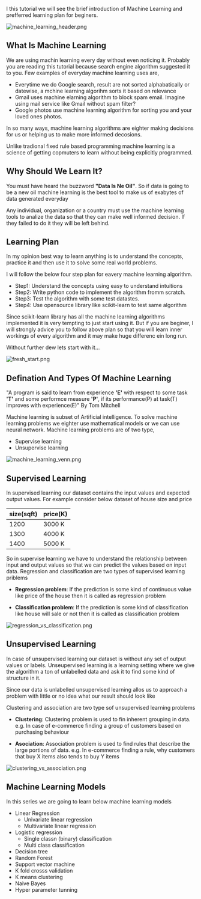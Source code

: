 
I this tutorial we will see the brief introduction of Machine Learning and prefferred learning plan for beginers.

![machine_learning_header.png](https://github.com/satishgunjal/images/blob/master/machine_learning_header.png?raw=true)

## **What Is Machine Learning**

We are using machin learning every day without even noticing it. Probably you are reading this tutorial because search engine algorithm suggested it to you. Few examples of everyday machine learning uses are,

* Everytime we do Google search, result are not sorted alphabatically or datewise, a mchine learning algorihm sorts it based on relevance
* Gmail uses machine elarning algorithm to block spam email. Imagine using mail service like Gmail without spam filter?
* Google photos use machine learning algorithm for sorting you and your loved ones photos.

In so many ways, machine learning algorithms are eighter making decisions for us or helping us to make more informed decosions.

Unlike tradional fixed rule based programming machine learning is a science of getting copmuters to learn without being explicitly programmed.

## **Why Should We Learn It?**

You must have heard the buzzword **"Data Is Ne Oil"**. So if data is going to be a new oil machine learning is the best tool to make us of exabytes of data generated everyday

Any individual, organization or a country must use the machine learning tools to analize the data so that they can make well informed decision. If they failed to do it they will be left behind.

## **Learning Plan**

In my opinion best way to learn anything is to understand the concepts, practice it and then use it to solve some real world problems.

I will follow the below four step plan for eavery machine learning algorithm. 
* Step1: Understand the concepts using easy to understand intuitions 
* Step2: Write python code to implement the algorithm fromm scratch. 
* Step3: Test the algorithm with some test datastes.
* Step4: Use opensource library like scikit-learn to test same algorithm

Since scikit-learn library has all the machine learning algorithms implemented it is very tempting to just start using it. But if you are beginer, I will strongly advice you to follow above plan so that you will learn inner workings of every algorithm and it may make huge differenc ein long run.

Without further dew lets start with it...

![fresh_start.png](https://github.com/satishgunjal/images/blob/master/fresh_start.png?raw=true)

## **Defination And Types Of Machine Learning**

"A program is said to learn from experience **'E'** with respect to some task **'T'**  and some performce measure **'P'**, if its performance(P) at task(T) improves with experience(E)"  By Tom Mitchell

Machine learning is subset of Artificial intelligence. To solve machine learning problems we eighter use mathematical models or we can use neural network. Machine learning problems are of two type,
* Supervise learning
* Unsupervise learning

![machine_learning_venn.png](https://github.com/satishgunjal/images/blob/master/Machine_Learning_Venn.png?raw=true)

## **Supervised Learning**

In supervised learning our dataset contains the input values and expected output values. For example consider below dataset of house size and price

size(sqft) | price(K)
--- | ---
1200 | 3000 K
1300 | 4000 K
1400 | 5000 K

So in supervise learning we have to understand the relationship between input and output values so that we can predict the values based on input data.
Regression and classification are two types of supervised learning priblems
* **Regression problem**: If the prediction is some kind of continuous value like price of the house then it is called as regression problem

* **Classification problem**: If the prediction is some kind of classification like house will sale or not then it is called as classification problem

![regression_vs_classification.png](https://github.com/satishgunjal/images/blob/master/Regression_vs_Classification.png?raw=true)

## **Unsupervised Learning**

In case of unsupervised learning our dataset is without any set of output values or labels. Unseupervised learning is a learning setting where we give the algorithm a ton of unlabelled data and ask it to find some kind of structure in it.

Since our data is unlabelled unsupervised learning allos us to approach a problem with little or no idea what our result should look like

Clustering and association are two type sof unsupervised learning problems

* **Clustering**: Clustering problem is used to fin inherent grouping in data. e.g. In case of e-commerce finding a group of customers based on purchasing behaviour

* **Asociation**: Association problem is used to find rules that describe the large portions of data. e.g. In e-commerce finding a rule, why customers that buy X items also tends to buy Y items

![clustering_vs_association.png](https://github.com/satishgunjal/images/blob/master/clustering_vs_association.png?raw=true)

## **Machine Learning Models**

In this series we are going to learn below machine learning models

* Linear Regression
  - Univariate linear regression
  - Multivariate linear regression
* Logistic regression
  - Single classn (binary) classification
  - Multi class classification
* Decision tree
* Random Forest
* Support vector machine
* K fold crosss validation
* K means clustering
* Naive Bayes
* Hyper parameter tunning


